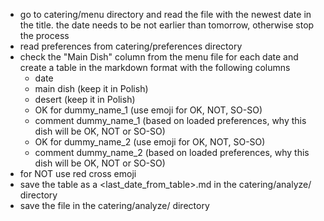 - go to catering/menu directory and read the file with the newest date in the title. the date needs to be not earlier than tomorrow, otherwise stop the process
- read preferences from catering/preferences directory 
- check the "Main Dish" column from the menu file for each date and create a table in the markdown format with the following columns
    - date
    - main dish (keep it in Polish)
    - desert (keep it in Polish)
    - OK for dummy_name_1 (use emoji for OK, NOT, SO-SO)
    - comment dummy_name_1 (based on loaded preferences, why this dish will be OK, NOT or SO-SO)
    - OK for dummy_name_2 (use emoji for OK, NOT, SO-SO)
    - comment dummy_name_2 (based on loaded preferences, why this dish will be OK, NOT or SO-SO)
- for NOT use red cross emoji
- save the table as a <last_date_from_table>.md in the catering/analyze/ directory
- save the file in the catering/analyze/ directory
